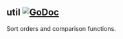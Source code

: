 ## util [![GoDoc](https://godoc.org/github.com/fvbommel/util/sortorder?status.svg)](https://godoc.org/github.com/fvbommel/util/sortorder)

Sort orders and comparison functions.

